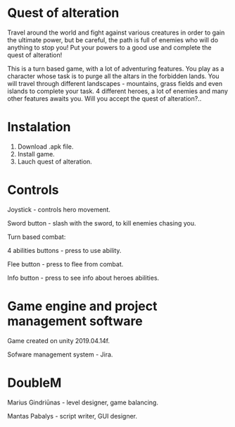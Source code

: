 # Quest of alteration

Travel around the world and fight against various creatures in order to gain the ultimate power, but be careful, the path is full of enemies who will do anything to stop you! Put your powers to a good use and complete the quest of alteration!

This is a turn based game, with a lot of adventuring features. You play as a character whose task is to purge all the altars in the forbidden lands. You will travel through different landscapes - mountains, grass fields and even islands to complete your task. 4 different heroes, a lot of enemies and many other features awaits you. Will you accept the quest of alteration?..

# Instalation

1. Download .apk file.
2. Install game.
3. Lauch quest of alteration.

# Controls

Joystick - controls hero movement.

Sword button - slash with the sword, to kill enemies chasing you.

Turn based combat:

4 abilities buttons - press to use ability.

Flee button - press to flee from combat.

Info button - press to see info about heroes abilities.

# Game engine and project management software

Game created on unity 2019.04.14f.

Sofware management system - Jira.

# DoubleM

Marius Gindriūnas - level designer, game balancing.

Mantas Pabalys - script writer, GUI designer.
